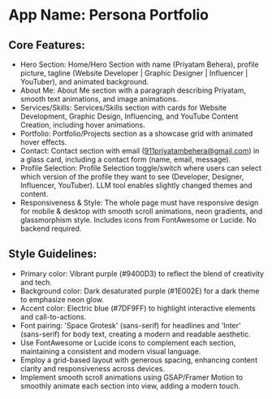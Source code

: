 # **App Name**: Persona Portfolio

## Core Features:

- Hero Section: Home/Hero Section with name (Priyatam Behera), profile picture, tagline (Website Developer | Graphic Designer | Influencer | YouTuber), and animated background.
- About Me: About Me section with a paragraph describing Priyatam, smooth text animations, and image animations.
- Services/Skills: Services/Skills section with cards for Website Development, Graphic Design, Influencing, and YouTube Content Creation, including hover animations.
- Portfolio: Portfolio/Projects section as a showcase grid with animated hover effects.
- Contact: Contact section with email (911priyatambehera@gmail.com) in a glass card, including a contact form (name, email, message).
- Profile Selection: Profile Selection toggle/switch where users can select which version of the profile they want to see (Developer, Designer, Influencer, YouTuber). LLM tool enables slightly changed themes and content.
- Responsiveness & Style: The whole page must have responsive design for mobile & desktop with smooth scroll animations, neon gradients, and glassmorphism style. Includes icons from FontAwesome or Lucide. No backend required.

## Style Guidelines:

- Primary color: Vibrant purple (#9400D3) to reflect the blend of creativity and tech.
- Background color: Dark desaturated purple (#1E002E) for a dark theme to emphasize neon glow.
- Accent color: Electric blue (#7DF9FF) to highlight interactive elements and call-to-actions.
- Font pairing: 'Space Grotesk' (sans-serif) for headlines and 'Inter' (sans-serif) for body text, creating a modern and readable aesthetic.
- Use FontAwesome or Lucide icons to complement each section, maintaining a consistent and modern visual language.
- Employ a grid-based layout with generous spacing, enhancing content clarity and responsiveness across devices.
- Implement smooth scroll animations using GSAP/Framer Motion to smoothly animate each section into view, adding a modern touch.